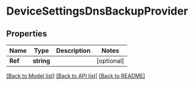 # DeviceSettingsDnsBackupProvider

## Properties

Name | Type | Description | Notes
------------ | ------------- | ------------- | -------------
**Ref** | **string** |  | [optional] 

[[Back to Model list]](../README.md#documentation-for-models) [[Back to API list]](../README.md#documentation-for-api-endpoints) [[Back to README]](../README.md)


